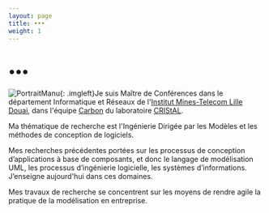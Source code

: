 ```yaml
---
layout: page
title: ••• 
weight: 1
---
```


# •••
![PortraitManu]({{site.url}}/img/manu.png){: .imgleft}Je suis Maître de Conférences dans le département Informatique et Réseaux de l'[Institut Mines-Telecom Lille Douai](http://www.imt-lille-douai.fr), dans l'équipe [Carbon](http://www.cristal.univ-lille.fr/carbon/) du laboratoire [CRIStAL](http://cristal.univ-lille.fr).

Ma thématique de recherche est l'Ingénierie Dirigée par les Modèles et les méthodes de conception de logiciels.

Mes recherches précédentes portées sur les processus de conception d’applications à base de composants, et donc le langage de modélisation UML, les processus d’ingénierie logicielle, les systèmes d’informations. J’enseigne aujourd'hui dans ces domaines.

Mes travaux de recherche se concentrent sur les moyens de rendre agile la pratique de la modélisation en entreprise.


